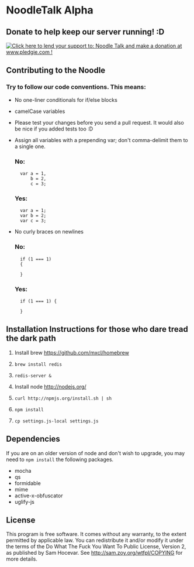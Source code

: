 # NoodleTalk Alpha
## Donate to help keep our server running! :D

<a href='http://www.pledgie.com/campaigns/17022'><img alt='Click here to lend your support to: Noodle Talk and make a donation at www.pledgie.com !' src='http://www.pledgie.com/campaigns/17022.png?skin_name=chrome' border='0' /></a>

## Contributing to the Noodle

### Try to follow our code conventions. This means:

* No one-liner conditionals for if/else blocks

* camelCase variables

* Please test your changes before you send a pull request. It would also be nice if you added tests too :D

* Assign all variables with a prepending var; don't comma-delimit them to a single one.
    ### No:
        var a = 1,
            b = 2,
            c = 3;

    ### Yes:
        var a = 1;
        var b = 2;
        var c = 3;

* No curly braces on newlines
    ### No:
        if (1 === 1)
        {

        }

    ### Yes:
        if (1 === 1) {

        }

## Installation Instructions for those who dare tread the dark path

1. Install brew https://github.com/mxcl/homebrew

2. `brew install redis`

3. `redis-server &`

4. Install node http://nodejs.org/

5. `curl http://npmjs.org/install.sh | sh`

6. `npm install`

7. `cp settings.js-local settings.js`

## Dependencies

If you are on an older version of node and don't wish to upgrade, you may need to `npm install` the following packages.

* mocha
* qs
* formidable
* mime
* active-x-obfuscator
* uglify-js

## License

This program is free software. It comes without any warranty, to the extent permitted by applicable law. You can redistribute it and/or modify it under the terms of the Do What The Fuck You Want To Public License, Version 2, as published by Sam Hocevar. See http://sam.zoy.org/wtfpl/COPYING for more details.
